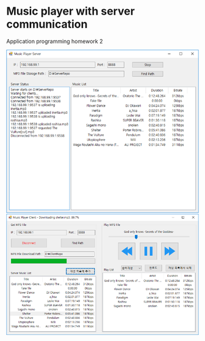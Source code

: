 # Music player with server communication
Application programming homework 2

![](docs/server.png)
![](docs/client.png)
